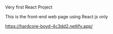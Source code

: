 Very first React Project


This is the front-end web page using React js only

https://hardcore-boyd-4c3dd2.netlify.app/
